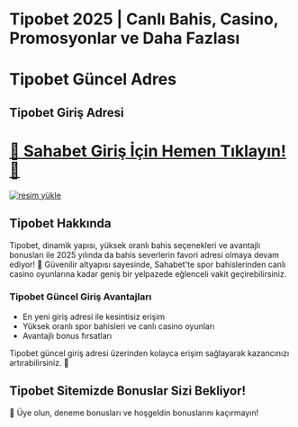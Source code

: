
# Tipobet 2025 | Canlı Bahis, Casino, Promosyonlar ve Daha Fazlası

<h1>Tipobet Güncel Adres</h1>

<h2>Tipobet Giriş Adresi</h2>

# <a href="https://tipobets5499.com/tr.php?aff=7215FA" title="Tipobet Giriş Adresi">🔗 Sahabet Giriş İçin Hemen Tıklayın! 🔗</a>

<a href="https://tipobets5499.com/tr.php?aff=7215FA"><img src="https://resmim.net/cdn/2025/06/14/T16OV1.jpg" alt="resim yükle" border="0" /></a>

<h2>Tipobet Hakkında</h2>
<p>Tipobet, dinamik yapısı, yüksek oranlı bahis seçenekleri ve avantajlı bonusları ile 2025 yılında da bahis severlerin favori adresi olmaya devam ediyor! 🎰 Güvenilir altyapısı sayesinde, Sahabet'te spor bahislerinden canlı casino oyunlarına kadar geniş bir yelpazede eğlenceli vakit geçirebilirsiniz.</p>

<h3>Tipobet Güncel Giriş Avantajları</h3>
<ul>
  <li>En yeni giriş adresi ile kesintisiz erişim</li>
  <li>Yüksek oranlı spor bahisleri ve canlı casino oyunları</li>
  <li>Avantajlı bonus fırsatları</li>
</ul>

<p>Tipobet güncel giriş adresi üzerinden kolayca erişim sağlayarak kazancınızı artırabilirsiniz. 💸</p>

<h2>Tipobet Sitemizde Bonuslar Sizi Bekliyor!</h2>
<p>🎁 Üye olun, deneme bonusları ve hoşgeldin bonuslarını kaçırmayın!</p>
